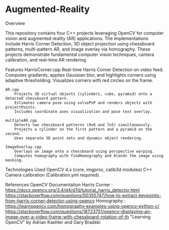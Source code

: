 # Augmented-Reality

Overview

This repository contains four C++ projects leveraging OpenCV for computer vision and augmented reality (AR) applications. The implementations include Harris Corner Detection, 3D object projection using chessboard patterns, multi-pattern AR, and image overlay via homography. These projects demonstrate fundamental computer vision techniques, camera calibration, and real-time AR rendering.

Features
    HarrisCorner.cpp
        Real-time Harris Corner Detection on video feed.
        Computes gradients, applies Gaussian blur, and highlights corners using adaptive thresholding.
        Visualizes corners with red circles on the frame.

    AR.cpp
        Projects 3D virtual objects (cylinders, cube, pyramid) onto a detected chessboard pattern.
        Estimates camera pose using solvePnP and renders objects with projectPoints.
        Includes coordinate axes visualization and pose text overlay.

    multipleAR.cpp
        Detects two chessboard patterns (9x6 and 7x5) simultaneously.
        Projects a cylinder on the first pattern and a pyramid on the second.
        Uses separate 3D point sets and dynamic object rendering.

    ImageOverlay.cpp
        Overlays an image onto a chessboard using perspective warping.
        Computes homography with findHomography and blends the image using masking.

Technologies Used
    OpenCV 4.x (core, imgproc, calib3d modules)
    C++
    Camera calibration (Calibration.yml required).

References
    OpenCV Documentation
    Harris Corner : 
      https://docs.opencv.org/3.4/d4/d7d/tutorial_harris_detector.html
      https://stackoverflow.com/questions/50355747/how-to-extract-keypoints-from-harris-corner-detector-using-opencv
    Homography :
      https://learnopencv.com/homography-examples-using-opencv-python-c/
      https://stackoverflow.com/questions/18723751/opencv-displaying-an-image-over-a-video-frame-with-chessboard-rotation-of-th
    "Learning OpenCV" by Adrian Kaehler and Gary Bradski
